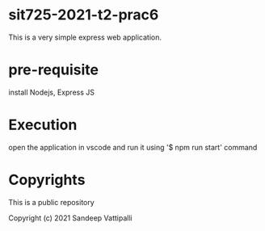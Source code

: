 # sit725-2021-t2-prac6

This is a very simple express web application.

# pre-requisite

install Nodejs, Express JS

# Execution

open the application in vscode and run it using '$ npm run start' command

# Copyrights

This is a public repository

Copyright (c) 2021 Sandeep Vattipalli
